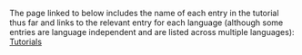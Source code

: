 The page linked to below includes the name of each entry in the tutorial thus far and links to the relevant entry for each language (although some entries are language independent and are listed across multiple languages): [Tutorials](http://buildingbrowsergames.com/tutorials/)